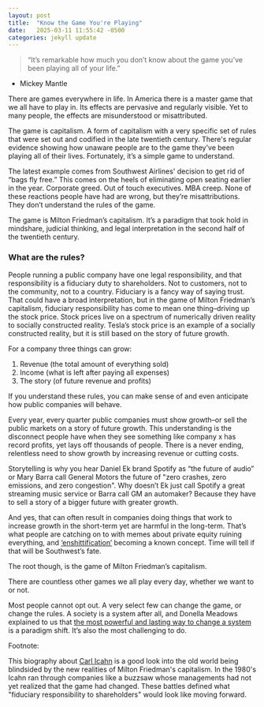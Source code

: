 ```yaml
---
layout: post
title:  "Know the Game You're Playing"
date:   2025-03-11 11:55:42 -0500
categories: jekyll update
---
```



> “It’s remarkable how much you don’t know about the game you’ve been playing all of your life.”
- Mickey Mantle

There are games everywhere in life. In America there is a master game that we all have to play in. Its effects are pervasive and regularly visible. Yet to many people, the effects are misunderstood or misattributed.

The game is capitalism. A form of capitalism with a very specific set of rules that were set out and codified in the late twentieth century. There's regular evidence showing how unaware people are to the game they’ve been playing all of their lives. Fortunately, it’s a simple game to understand.

The latest example comes from Southwest Airlines' decision to get rid of “bags fly free.” This comes on the heels of eliminating open seating earlier in the year. Corporate greed. Out of touch executives. MBA creep. None of these reactions people have had are wrong, but they’re misattributions. They don’t understand the rules of the game.

The game is Milton Friedman’s capitalism. It’s a paradigm that took hold in mindshare, judicial thinking, and legal interpretation in the second half of the twentieth century. 

### What are the rules?

People running a public company have one legal responsibility, and that responsibility is a fiduciary duty to shareholders. Not to customers, not to the community, not to a country.  Fiduciary is a fancy way of saying trust. That could have a broad interpretation, but in the game of Milton Friedman’s capitalism, fiduciary responsibility has come to mean one thing–driving up the stock price. Stock prices live on a spectrum of numerically driven reality to socially constructed reality. Tesla’s stock price is an example of a socially constructed reality, but it is still based on the story of future growth. 

For a company three things can grow:
1. Revenue (the total amount of everything sold)
2. Income (what is left after paying all expenses)
3. The story (of future revenue and profits)

If you understand these rules, you can make sense of and even anticipate how public companies will behave.

Every year, every quarter public companies must show growth–or sell the public markets on a story of future growth. This understanding is the disconnect people have when they see something like company x has record profits, yet lays off thousands of people. There is a never ending, relentless need to show growth by increasing revenue or cutting costs.

Storytelling is why you hear Daniel Ek brand Spotify as “the future of audio” or Mary Barra call General Motors the future of "zero crashes, zero emissions, and zero congestion". Why doesn’t Ek just call Spotify a great streaming music service or Barra call GM an automaker? Because they have to sell a story of a bigger future with greater growth.

And yes, that can often result in companies doing things that work to increase growth in the short-term yet are harmful in the long-term. That’s what people are catching on to with memes about private equity ruining everything, and [‘enshittification’][en-shit] becoming a known concept. Time will tell if that will be Southwest’s fate. 

The root though, is the game of Milton Friedman’s capitalism. 

There are countless other games we all play every day, whether we want to or not.

Most people cannot opt out. A very select few can change the game, or change the rules. A society is a system after all, and Donella Meadows explained to us that [the most powerful and lasting way to change a system][change-system] is a paradigm shift. It’s also the most challenging to do.



Footnote:

This biography about [Carl Icahn][king-icahn] is a good look into the old world being blindsided by the new realities of Milton Friedman's capitalism. In the 1980's Icahn ran through companies like a buzzsaw whose managements had not yet realized that the game had changed. These battles defined what "fiduciary responsibility to shareholders" would look like moving forward.

[en-shit]: https://en.wikipedia.org/wiki/Enshittification
[change-system]: https://donellameadows.org/archives/leverage-points-places-to-intervene-in-a-system/
[king-icahn]: https://www.goodreads.com/book/show/22673027-king-icahn